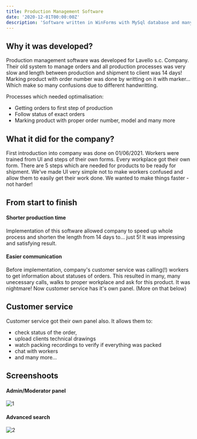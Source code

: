 ```yaml
---
title: Production Management Software
date: '2020-12-01T00:00:00Z'
description: 'Software written in WinForms with MySql database and many other components'
---
```


## Why it was developed?

Production management software was developed for Lavello s.c. Company. Their old system to manage orders and all production processes was very slow and length between production and shipment to client was 14 days! Marking product with order number was done by writting on it with marker... Which make so many confusions due to different handwritting.

Processes which needed optimalisation:
- Getting orders to first step of production
- Follow status of exact orders
- Marking product with proper order number, model and many more

## What it did for the company?

First introduction into company was done on 01/06/2021. Workers were trained from UI and steps of their own forms. 
Every workplace got their own form. There are 5 steps which are needed for products to be ready for shipment. We've made UI very simple not to make workers confused and allow them to easily get their work done. We wanted to make things faster - not harder!

## From start to finish
#### Shorter production time
Implementation of this software allowed company to speed up whole process and shorten the length from 14 days to... just 5! It was impressing and satisfying result.

#### Easier communication
Before implementation, company's customer service was calling(!) workers to get information about statuses of orders. This resulted in many, many unecessary calls, walks to proper workplace and ask for this product. It was nightmare! 
Now customer service has it's own panel. (More on that below)

## Customer service
Customer service got their own panel also. It allows them to:
- check status of the order, 
- upload clients technical drawings
- watch packing recordings to verify if everything was packed
- chat with workers
- and many more...


## Screenshoots
#### Admin/Moderator panel
![1](https://files.zcoderx.com/portfolio/images/lavello/1.png)

#### Advanced search
![2](https://files.zcoderx.com/portfolio/images/lavello/2.png)